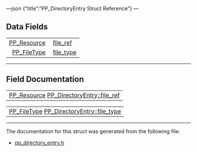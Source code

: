 —json {“title”:“PP\_DirectoryEntry Struct Reference”} —

Data Fields
-----------

<table><tbody><tr class="odd"><td style="text-align: right;"><a href="/docs/native-client/pepper_beta/c/group___typedefs#gafdc3895ee80f4750d0d95ae1b677e9b7" class="el">PP_Resource</a> </td><td><a href="/docs/native-client/pepper_beta/c/struct_p_p___directory_entry#ada81c580e377562d3e5090a6fd7ed994" class="el">file_ref</a></td></tr><tr class="even"><td style="text-align: right;"><a href="/docs/native-client/pepper_beta/c/group___enums#ga36f6dfbe9c1e98540c5247f790746427" class="el">PP_FileType</a> </td><td><a href="/docs/native-client/pepper_beta/c/struct_p_p___directory_entry#aed7b550aee67d58a321e0ca57a59333d" class="el">file_type</a></td></tr></tbody></table>

------------------------------------------------------------------------

Field Documentation
-------------------

<span id="ada81c580e377562d3e5090a6fd7ed994" class="anchor" style="margin: 0;"></span>

<table><tbody><tr class="odd"><td><a href="/docs/native-client/pepper_beta/c/group___typedefs#gafdc3895ee80f4750d0d95ae1b677e9b7" class="el">PP_Resource</a> <a href="/docs/native-client/pepper_beta/c/struct_p_p___directory_entry#ada81c580e377562d3e5090a6fd7ed994" class="el">PP_DirectoryEntry::file_ref</a></td></tr></tbody></table>

<span id="aed7b550aee67d58a321e0ca57a59333d" class="anchor" style="margin: 0;"></span>

<table><tbody><tr class="odd"><td><a href="/docs/native-client/pepper_beta/c/group___enums#ga36f6dfbe9c1e98540c5247f790746427" class="el">PP_FileType</a> <a href="/docs/native-client/pepper_beta/c/struct_p_p___directory_entry#aed7b550aee67d58a321e0ca57a59333d" class="el">PP_DirectoryEntry::file_type</a></td></tr></tbody></table>

------------------------------------------------------------------------

The documentation for this struct was generated from the following file:

-   <a href="/docs/native-client/pepper_beta/c/pp__directory__entry_8h/" class="el">pp_directory_entry.h</a>
